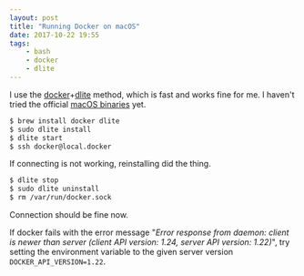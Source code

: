 ```yaml
---
layout: post
title: "Running Docker on macOS"
date: 2017-10-22 19:55
tags:
    - bash
    - docker
    - dlite
---
```

I use the [docker][docker]+[dlite][dlite] method, which is fast and works fine for me. I haven't tried the official [macOS binaries][docker-mac] yet.

```bash
$ brew install docker dlite
$ sudo dlite install
$ dlite start
$ ssh docker@local.docker
```

If connecting is not working, reinstalling did the thing.

```bash
$ dlite stop
$ sudo dlite uninstall
$ rm /var/run/docker.sock
```

Connection should be fine now.

If docker fails with the error message "_Error response from daemon: client is newer than server (client API version: 1.24, server API version: 1.22)_", try setting the environment variable to the given server version `DOCKER_API_VERSION=1.22`.

  [docker-mac]: https://www.docker.com/docker-mac
  [docker]: https://www.docker.com/
  [dlite]: https://github.com/nlf/dlite
